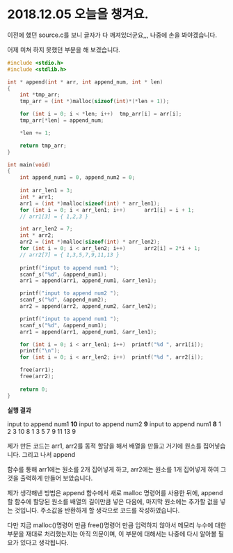 # 2018.12.05 오늘을 챙겨요.

이전에 했던 source.c를 보니 글자가 다 깨져있더군요,,, 나중에 손을 봐야겠습니다.



어제 미쳐 하지 못했던 부분을 해 보겠습니다.

```C
#include <stdio.h>
#include <stdlib.h>

int * append(int * arr, int append_num, int * len)
{
	int *tmp_arr;
	tmp_arr = (int *)malloc(sizeof(int)*(*len + 1));

	for (int i = 0; i < *len; i++)	tmp_arr[i] = arr[i];
	tmp_arr[*len] = append_num;

	*len += 1;

	return tmp_arr;
}

int main(void)
{
	int append_num1 = 0, append_num2 = 0;
    
	int arr_len1 = 3;
	int * arr1;
	arr1 = (int *)malloc(sizeof(int) * arr_len1);
	for (int i = 0; i < arr_len1; i++)		arr1[i] = i + 1;
	// arr1[3] = { 1,2,3 }

	int arr_len2 = 7;
	int * arr2;
	arr2 = (int *)malloc(sizeof(int) * arr_len2);
	for (int i = 0; i < arr_len2; i++)		arr2[i] = 2*i + 1;
	// arr2[7] = { 1,3,5,7,9,11,13 }
	
	printf("input to append num1 ");
	scanf_s("%d", &append_num1);
	arr1 = append(arr1, append_num1, &arr_len1);

	printf("input to append num2 ");
	scanf_s("%d", &append_num2);
	arr2 = append(arr2, append_num2, &arr_len2);

	printf("input to append num1 ");
	scanf_s("%d", &append_num1);
	arr1 = append(arr1, append_num1, &arr_len1);

	for (int i = 0; i < arr_len1; i++)	printf("%d ", arr1[i]);
	printf("\n");
	for (int i = 0; i < arr_len2; i++)	printf("%d ", arr2[i]);

	free(arr1);
	free(arr2);
    
	return 0;
}
```

**실행 결과**

input to append num1 **10**
input to append num2 **9**
input to append num1 **8**
1 2 3 10 8
1 3 5 7 9 11 13 9



제가 만든 코드는 arr1, arr2를 동적 할당을 해서 배열을 만들고 거기에 원소를 집어넣습니다. 그리고 나서 append 

함수를 통해 arr1에는 원소를 2개 집어넣게 하고, arr2에는 원소를 1개 집어넣게 하여 그것을 출력하게 만들어 보았습니다.



제가 생각해낸 방법은 append 함수에서 새로 malloc 명령어를 사용한 뒤에, append할 함수에 할당된 원소를 배열의 길이만큼 넣은 다음에, 마지막 원소에는 추가할 겂을 넣는 것입니다. 주소값을 반환하게 할 생각으로 코드를 작성하였습니다.



다만 지금 malloc()명령어 만큼 free()명령어 만큼 입력하지 않아서  메모리 누수에 대한 부분을 재대로 처리했는지는 아직 의문이며, 이 부분에 대해서는 나중에 다시 알아볼 필요가 있다고 생각됩니다.